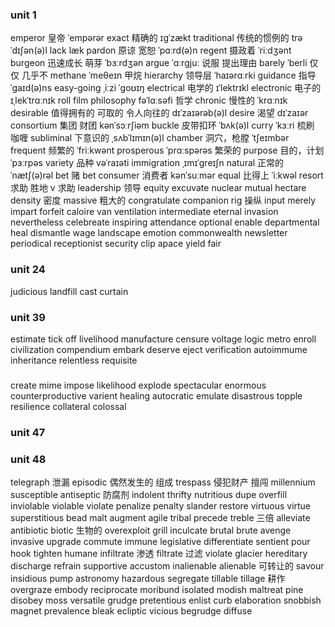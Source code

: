 ### unit 1
emperor 皇帝 ˈempərər
exact 精确的 ɪɡˈzækt
traditional 传统的惯例的 trəˈdɪʃən(ə)l
lack læk
pardon 原谅 宽恕 ˈpɑːrd(ə)n
regent 摄政着 ˈriːdʒənt
burgeon 迅速成长 萌芽 ˈbɜːrdʒən
argue ˈɑːrɡjuː 说服 提出理由
barely ˈberli 仅仅 几乎不
methane ˈmeθeɪn 甲烷
hierarchy 领导层 ˈhaɪərɑːrki
guidance 指导 ˈɡaɪd(ə)ns
easy-going ˌiːzi ˈɡoʊɪŋ
electrical 电学的 ɪˈlektrɪkl
electronic 电子的 ɪˌlekˈtrɑːnɪk
roll film
philosophy fəˈlɑːsəfi 哲学
chronic 慢性的 ˈkrɑːnɪk
desirable 值得拥有的 可取的 令人向往的 dɪˈzaɪərəb(ə)l
desire 渴望 dɪˈzaɪər
consortium 集团 财团 kənˈsɔːrʃiəm
buckle 皮带扣环 ˈbʌk(ə)l
curry ˈkɜːri 梳刷 咖喱
subliminal 下意识的 ˌsʌbˈlɪmɪn(ə)l
chamber 洞穴，枪膛 ˈtʃeɪmbər
frequent 频繁的 ˈfriːkwənt
prosperous ˈprɑːspərəs 繁荣的
purpose 目的，计划 ˈpɜːrpəs
variety 品种 vəˈraɪəti
immigration ˌɪmɪˈɡreɪʃn
natural 正常的 ˈnætʃ(ə)rəl
bet 赌 bet
consumer 消费者 kənˈsuːmər
equal 比得上 ˈiːkwəl
resort 求助 胜地 v 求助 
leadership 领导
equity
excuvate
nuclear
mutual
hectare
density 密度
massive 粗大的
congratulate
companion
rig 操纵
input
merely
impart
forfeit
caloire
van
ventilation
intermediate
eternal
invasion
nevertheless
celebreate
inspiring
attendance
optional
enable
departmental
heal
dismantle
wage
landscape
emotion
commonwealth
newsletter
periodical
receptionist
security
clip
apace
yield
fair

### unit 24

judicious
landfill
cast
curtain




### unit 39
estimate
tick off
livelihood
manufacture
censure
voltage
logic
metro
enroll
civilization
compendium
embark
deserve
eject
verification
autoimmume
inheritance
relentless
requisite
###
create
mime
impose
likelihood
explode
spectacular
enormous
counterproductive
varient
healing
autocratic
emulate
disastrous
topple
resilience
collateral
colossal
### unit 47

### unit 48
telegraph 泄漏
episodic 偶然发生的 组成
trespass 侵犯财产 擅闯
millennium
susceptible
antiseptic 防腐剂
indolent
thrifty
nutritious
dupe
overfill
inviolable violable violate
penalize penalty
slander
restore
virtuous virtue
superstitious
bead
malt
augment
agile
tribal
precede
treble 三倍
alleviate
antibiotic
biotic 生物的
overexploit
grill
inculcate
brutal  brute
avenge
invasive
upgrade
commute immune
legislative
differentiate
sentient
pour
hook
tighten
humane
infiltrate 渗透
filtrate 过滤
violate
glacier
hereditary
discharge
refrain
supportive
accustom
inalienable
alienable 可转让的
savour
insidious
pump
astronomy
hazardous
segregate
tillable
tillage 耕作
overgraze
embody
reciprocate
moribund
isolated
modish
maltreat
pine
disobey
moss
versatile
grudge
pretentious
enlist
curb
elaboration
snobbish
magnet
prevalence
bleak
ecliptic
vicious
begrudge
diffuse







